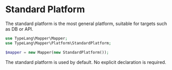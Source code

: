 # Standard Platform

The standard platform is the most general platform, suitable 
for targets such as DB or API.

```php
use TypeLang\Mapper\Mapper;
use TypeLang\Mapper\Platform\StandardPlatform;

$mapper = new Mapper(new StandardPlatform());
```

<note>
The standard platform is used by default. 
No explicit declaration is required.
</note>